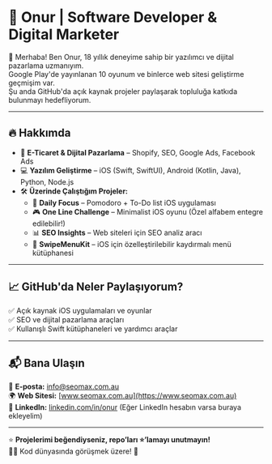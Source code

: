 # 🚀 Onur | Software Developer & Digital Marketer

👋 Merhaba! Ben Onur, 18 yıllık deneyime sahip bir yazılımcı ve dijital pazarlama uzmanıyım.  
Google Play'de yayınlanan 10 oyunum ve binlerce web sitesi geliştirme geçmişim var.  
Şu anda GitHub'da açık kaynak projeler paylaşarak topluluğa katkıda bulunmayı hedefliyorum.  

---

## 🔥 Hakkımda
- 🎯 **E-Ticaret & Dijital Pazarlama** – Shopify, SEO, Google Ads, Facebook Ads  
- 💻 **Yazılım Geliştirme** – iOS (Swift, SwiftUI), Android (Kotlin, Java), Python, Node.js  
- 🛠️ **Üzerinde Çalıştığım Projeler:**  
  - 📱 **Daily Focus** – Pomodoro + To-Do list iOS uygulaması  
  - 🎮 **One Line Challenge** – Minimalist iOS oyunu (Özel alfabem entegre edilebilir!)  
  - 📊 **SEO Insights** – Web siteleri için SEO analiz aracı  
  - 📌 **SwipeMenuKit** – iOS için özelleştirilebilir kaydırmalı menü kütüphanesi  

---

## 📈 GitHub'da Neler Paylaşıyorum?
✅ Açık kaynak iOS uygulamaları ve oyunlar  
✅ SEO ve dijital pazarlama araçları  
✅ Kullanışlı Swift kütüphaneleri ve yardımcı araçlar  

---

## 📬 Bana Ulaşın
📧 **E-posta:** [info@seomax.com.au](mailto:info@seomax.com.au)  
🌍 **Web Sitesi:** [www.seomax.com.au](https://www.seomax.com.au)  
📱 **LinkedIn:** [linkedin.com/in/onur](#) (Eğer LinkedIn hesabın varsa buraya ekleyelim)  

---

⭐ **Projelerimi beğendiyseniz, repo’ları ⭐’lamayı unutmayın!**  
👨‍💻 Kod dünyasında görüşmek üzere! 🚀
